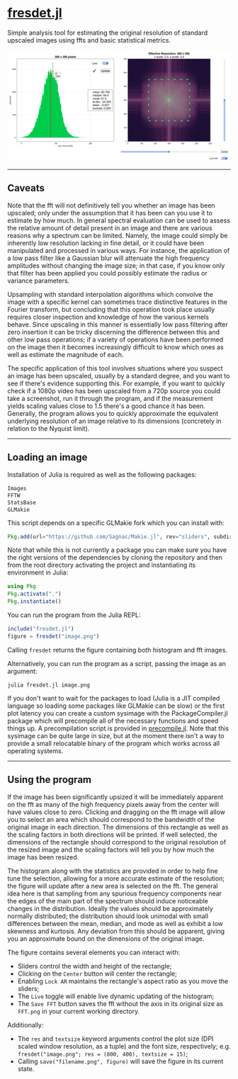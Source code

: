 # [fresdet.jl](fresdet.jl?raw=true)

Simple analysis tool for estimating the original resolution of standard upscaled images using ffts and basic statistical metrics.

![fresdet.png](images/fresdet.png)

----

## Caveats

Note that the fft will not definitively tell you whether an image has been upscaled; only under the assumption that it has been can you use it to estimate by how much. In general spectral evaluation can be used to assess the relative amount of detail present in an image and there are various reasons why a spectrum can be limited. Namely, the image could simply be inherently low resolution lacking in fine detail, or it could have been manipulated and processed in various ways. For instance, the application of a low pass filter like a Gaussian blur will attenuate the high frequency amplitudes without changing the image size; in that case, if you know only that filter has been applied you could possibly estimate the radius or variance parameters.

Upsampling with standard interpolation algorithms which convolve the image with a specific kernel can sometimes trace distinctive features in the Fourier transform, but concluding that this operation took place usually requires closer inspection and knowledge of how the various kernels behave. Since upscaling in this manner is essentially low pass filtering after zero insertion it can be tricky discerning the difference between this and other low pass operations; if a variety of operations have been performed on the image then it becomes increasingly difficult to know which ones as well as estimate the magnitude of each.

The specific application of this tool involves situations where you suspect an image has been upscaled, usually by a standard degree, and you want to see if there's evidence supporting this. For example, if you want to quickly check if a 1080p video has been upscaled from a 720p source you could take a screenshot, run it through the program, and if the measurement yields scaling values close to 1.5 there's a good chance it has been. Generally, the program allows you to quickly approximate the equivalent underlying resolution of an image relative to its dimensions (concretely in relation to the Nyquist limit).

----

## Loading an image

Installation of Julia is required as well as the following packages:
```
Images
FFTW
StatsBase
GLMakie
```

This script depends on a specific GLMakie fork which you can install with:
```julia
Pkg.add(url="https://github.com/Sagnac/Makie.jl", rev="sliders", subdir="GLMakie")
```

Note that while this is not currently a package you can make sure you have the right versions of the dependencies by cloning the repository and then from the root directory activating the project and instantiating its environment in Julia:
```julia
using Pkg
Pkg.activate(".")
Pkg.instantiate()
```

You can run the program from the Julia REPL:
```julia
include("fresdet.jl")
figure = fresdet("image.png")
```

Calling `fresdet` returns the figure containing both histogram and fft images.

Alternatively, you can run the program as a script, passing the image as an argument:
```
julia fresdet.jl image.png
```

If you don't want to wait for the packages to load (Julia is a JIT compiled language so loading some packages like GLMakie can be slow) or the first plot latency you can create a custom sysimage with the PackageCompiler.jl package which will precompile all of the necessary functions and speed things up. A precompilation script is provided in [precompile.jl](precompile/precompile.jl). Note that this sysimage can be quite large in size, but at the moment there isn't a way to provide a small relocatable binary of the program which works across all operating systems.

----

## Using the program

If the image has been significantly upsized it will be immediately apparent on the fft as many of the high frequency pixels away from the center will have values close to zero. Clicking and dragging on the fft image will allow you to select an area which should correspond to the bandwidth of the original image in each direction. The dimensions of this rectangle as well as the scaling factors in both directions will be printed. If well selected, the dimensions of the rectangle should correspond to the original resolution of the resized image and the scaling factors will tell you by how much the image has been resized.

The histogram along with the statistics are provided in order to help fine tune the selection, allowing for a more accurate estimate of the resolution; the figure will update after a new area is selected on the fft. The general idea here is that sampling from any spurious frequency components near the edges of the main part of the spectrum should induce noticeable changes in the distribution. Ideally the values should be approximately normally distributed; the distribution should look unimodal with small differences between the mean, median, and mode as well as exhibit a low skewness and kurtosis. Any deviation from this should be apparent, giving you an approximate bound on the dimensions of the original image.

The figure contains several elements you can interact with:
* Sliders control the width and height of the rectangle;
* Clicking on the `Center` button will center the rectangle;
* Enabling `Lock AR` maintains the rectangle's aspect ratio as you move the sliders;
* The `Live` toggle will enable live dynamic updating of the histogram;
* The `Save FFT` button saves the fft without the axis in its original size as `FFT.png` in your current working directory.

Additionally:
* The `res` and `textsize` keyword arguments control the plot size (DPI scaled window resolution, as a tuple) and the font size, respectively; e.g. `fresdet("image.png"; res = (800, 400), textsize = 15)`;
* Calling `save("filename.png", figure)` will save the figure in its current state.
